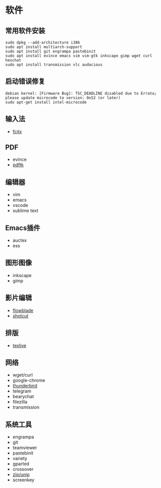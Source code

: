 # 软件

## 常用软件安装

```
sudo dpkg --add-architecture i386
sudo apt install multiarch-support 
sudo apt install git engrampa pastebinit
sudo apt install evince emacs vim vim-gtk inkscape gimp wget curl hexchat
sudo apt install transmission vlc audacious
```

## 启动错误修复 

```
debian kernel: [Firmware Bug]: TSC_DEADLINE disabled due to Errata; please update microcode to version: 0x52 (or later)
sudo apt-get install intel-microcode
```

## 输入法

- [fcitx](fcitx.md)


## PDF

- evince
- [pdftk](pdftk.md)

## 编辑器

- vim
- emacs
- vscode
- sublime text

## Emacs插件

- auctex
- ess

## 图形图像

- inkscape
- gimp

## 影片编辑

- [flowblade](flowblade.md)
- [shotcut](shotcut.md)

## 排版 

- [texlive](texlive.md)

## 网络

- wget/curl
- google-chrome
- [thunderbird](thunderbird.md)
- telegram
- bearychat
- filezilla
- transmission

## 系统工具

- engrampa
- git
- teamviewer
- pastebinit
- variety
- gparted
- crossover 
- [zip/unip](zip.md)
- screenkey
